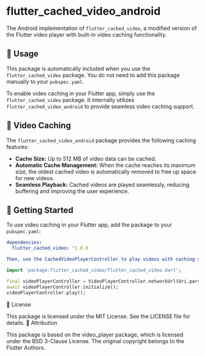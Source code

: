 # flutter_cached_video_android

The Android implementation of `flutter_cached_video`, a modified version of the Flutter video player with built-in video caching functionality.

## 📱 Usage

This package is automatically included when you use the `flutter_cached_video` package. You do not need to add this package manually to your `pubspec.yaml`.

To enable video caching in your Flutter app, simply use the `flutter_cached_video` package. It internally utilizes `flutter_cached_video_android` to provide seamless video caching support.

## 🎥 Video Caching

The `flutter_cached_video_android` package provides the following caching features:

- **Cache Size:** Up to 512 MB of video data can be cached.
- **Automatic Cache Management:** When the cache reaches its maximum size, the oldest cached video is automatically removed to free up space for new videos.
- **Seamless Playback:** Cached videos are played seamlessly, reducing buffering and improving the user experience.

## 🚀 Getting Started

To use video caching in your Flutter app, add the package to your `pubspec.yaml`:

```yaml
dependencies:
  flutter_cached_video: ^1.0.0

Then, use the CachedVideoPlayerController to play videos with caching support:

```
<?code-excerpt "basic.dart (basic-example)"?>
```dart
import 'package:flutter_cached_video/flutter_cached_video.dart';

final videoPlayerController = VideoPlayerController.networkUrl(Uri.parse("http://commondatastorage.googleapis.com/gtv-videos-bucket/sample/BigBuckBunny.mp4"));
await videoPlayerController.initialize();
videoPlayerController.play();
```

📄 License

This package is licensed under the MIT License. See the LICENSE file for details.
🙏 Attribution

This package is based on the video_player package, which is licensed under the BSD 3-Clause License. The original copyright belongs to the Flutter Authors.